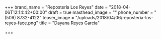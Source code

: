 +++
brand_name = "Repostería Los Reyes"
date = "2018-04-06T12:14:42+00:00"
draft = true
masthead_image = ""
phone_number = "(506) 8732-4122"
teaser_image = "/uploads/2018/04/06/reposteria-los-reyes-face.png"
title = "Dayana Reyes Garcia"

+++

